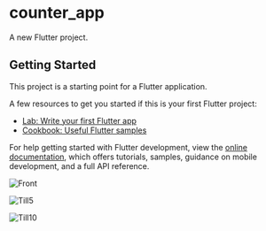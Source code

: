 # counter_app

A new Flutter project.

## Getting Started

This project is a starting point for a Flutter application.

A few resources to get you started if this is your first Flutter project:

- [Lab: Write your first Flutter app](https://docs.flutter.dev/get-started/codelab)
- [Cookbook: Useful Flutter samples](https://docs.flutter.dev/cookbook)

For help getting started with Flutter development, view the
[online documentation](https://docs.flutter.dev/), which offers tutorials,
samples, guidance on mobile development, and a full API reference.

![Front](https://imgbox.com/4e1iC5OA)

![Till5](https://imgbox.com/1x9lAlxt)

![Till10](https://imgbox.com/aTHtUr6t)

